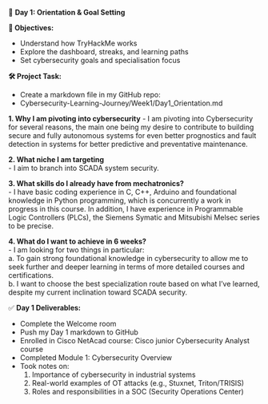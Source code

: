 🚀 **Day 1: Orientation & Goal Setting**

**🎯 Objectives:**
- Understand how TryHackMe works
- Explore the dashboard, streaks, and learning paths
- Set cybersecurity goals and specialisation focus

**🛠️ Project Task:**
- Create a markdown file in my GitHub repo:
- Cybersecurity-Learning-Journey/Week1/Day1_Orientation.md


 **1. Why I am pivoting into cybersecurity**
      - I am pivoting into Cybersecurity for several reasons, the main one being my desire to contribute to building secure and fully autonomous systems for even better prognostics and fault detection in systems for better predictive and preventative maintenance.
      
 **2. What niche I am targeting**  
      - I aim to branch into SCADA system security.  
      
 **3. What skills do I already have from mechatronics?**  
      - I have basic coding experience in C, C++, Arduino and foundational knowledge in Python programming, which is concurrently a work in progress in this course. In addition, I have experience in Programmable Logic Controllers (PLCs), the Siemens Symatic and Mitsubishi Melsec series to be precise.
      
 **4. What do I want to achieve in 6 weeks?**  
     - I am looking for two things in particular:  
       a. To gain strong foundational knowledge in cybersecurity to allow me to seek further and deeper learning in terms of more detailed courses and certifications.  
       b. I want to choose the best specialization route based on what I’ve learned, despite my current inclination toward SCADA security.



✅ **Day 1 Deliverables:**
- Complete the Welcome room
- Push my Day 1 markdown to GitHub
- Enrolled in Cisco NetAcad course: Cisco junior Cybersecurity Analyst course 
- Completed Module 1: Cybersecurity Overview
- Took notes on:
     1. Importance of cybersecurity in industrial systems
     2. Real-world examples of OT attacks (e.g., Stuxnet, Triton/TRISIS)
     3. Roles and responsibilities in a SOC (Security Operations Center)




